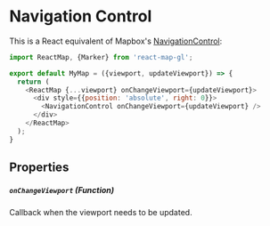 # Navigation Control

This is a React equivalent of Mapbox's [NavigationControl](https://www.mapbox.com/mapbox-gl-js/api/#navigationcontrol):

```js
import ReactMap, {Marker} from 'react-map-gl';

export default MyMap = ({viewport, updateViewport}) => {
  return (
    <ReactMap {...viewport} onChangeViewport={updateViewport}>
      <div style={{position: 'absolute', right: 0}}>
        <NavigationControl onChangeViewport={updateViewport} />
      </div>
    </ReactMap>
  );
}
```

## Properties

##### `onChangeViewport` (Function)
Callback when the viewport needs to be updated.
